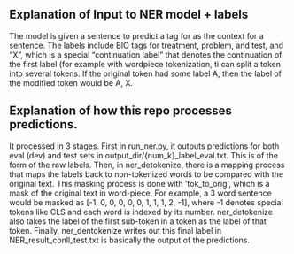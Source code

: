 
## Explanation of Input to NER model + labels
The model is given a sentence to predict a tag for as the context for a sentence. The labels include BIO tags for treatment, problem, and test, and “X”, which is a special “continuation label” that denotes the continuation of the first label (for example with wordpiece tokenization, ti can split a token into several tokens. If the original token had some label A, then the label of the modified token would be A, X. 

## Explanation of how this repo processes predictions.
It processed in 3 stages. First in run_ner.py, it outputs predictions for both eval (dev) and test sets in output_dir/{num_k}_label_eval.txt. This is of the form of the raw labels. Then, in ner_detokenize, there is a mapping process that maps the labels back to non-tokenized words to be compared with the original text. This masking process is done with 'tok_to_orig', which is a mask of the original text in word-piece. For example, a 3 word sentence would be masked as  [-1, 0, 0, 0, 0, 0, 1, 1, 1, 2, -1], where -1 denotes special tokens like CLS and each word is indexed by its number. ner_detokenize also takes the label of the first sub-token in a token as the label of that token. 
Finally, ner_dentokenize writes out this final label in NER_result_conll_test.txt is basically the output of the predictions.
